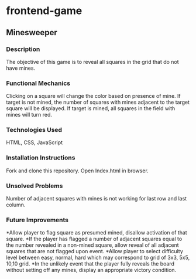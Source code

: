 # frontend-game
## Minesweeper
### Description
The objective of this game is to reveal all squares in the grid that do not have mines.
### Functional Mechanics
Clicking on a square will change the color based on presence of mine. If target is not mined, the number of squares with mines adjacent to the target square will be displayed. If target is mined, all squares in the field with mines will turn red.
### Technologies Used
HTML, CSS, JavaScript
### Installation Instructions
Fork and clone this repository. Open Index.html in browser.
### Unsolved Problems
Number of adjacent squares with mines is not working for last row and last column.
### Future Improvements
*Allow player to flag square as presumed mined, disallow activation of that square.
*If the player has flagged a number of adjacent squares equal to the number revealed in a non-mined square, allow reveal of all adjacent squares that are not flagged upon event.
*Allow player to select difficulty level between easy, normal, hard which may correspond to grid of 3x3, 5x5, 10,10 grid.
*In the unlikely event that the player fully reveals the board without setting off any mines, display an appropriate victory condition.